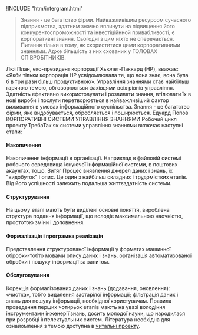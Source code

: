 !INCLUDE "htm/intergram.html"

>Знання - це багатство фірми. Найважливішим ресурсом сучасного підприємства, здатним значно вплинути на підвищення його конкурентоспроможності та інвестіційнной привабливості, є корпоративні знання. Сьогодні з цим ніхто не сперечається. Питання тільки в тому, як скориститися цими корпоративними знаннями. Адже більшість з них схованих у ГОЛОВАХ СПІВРОБІТНИКІВ.

Люі План, екс-президент корпорації Хьюлет-Паккард (HP), вважає: «Якби тільки корпорація HP усвідомлювала те, що вона знає, вона була б в три рази більш продуктивною».
Управління знаннями стає найбільш гарячою темою, обговорюється фахівцями всіх рівнів управління. Здатність ефективно використовувати і розвивати знання, втілювати їх в нові вироби і послуги перетворюється в найважливіший фактор виживання в умовах інформаційного суспільства. Знання - це багатство фірми, яке видобувається, обробляється і поширюється.
Едуард Попов КОРПОРАТИВНІ СИСТЕМИ УПРАВЛІННЯ ЗНАННЯМИ
Робочий цикл проекту ТребаТак як системи управління знаннями включає наступні етапи:

#### Накопичення

Накопичення інформації в організації. Наприклад в файловій системі робочого середовища існуючої інформаційної системи, в поштових акаунтах, тощо.
Витяг
Процес виявлення джерел даних і знань, їх "видобуток" і опис. Це один з найбільш складних і трудомістких етапів. Від його успішності залежить подальша життєздатність системи.

#### Структурування

На цьому етапі мають бути виділені основні поняття, вироблена структура подання інформації, що володіє максимальною наочністю, простотою зміни і доповнення.

#### Формалізація і програмна реалізація

Представлення структурованої інформації у форматах машинної обробки-тобто мовами опису даних і знань, організація автоматизованої обробки і пошуку інформації за запитом.

#### Обслуговування

Корекція формалізованих даних і знань (додавання, оновлення): «чистка», тобто видалення застарілої інформації; фільтрація даних і знань для пошуку інформації, необхідної користувачам.
Правила проведення перших чотирьох етапів мають на увазі володіння інструментами інженерії знань, досить молодої науки, що народилася при розробці інтелектуальних систем. Література необхідна для ознайомлення з темою доступна в [читальні проекту](https://lib.treba.ml).